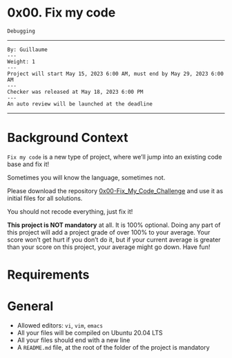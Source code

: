# 0x00. Fix my code
`Debugging`

--- 
	By: Guillaume
	---
	Weight: 1
	---
	Project will start May 15, 2023 6:00 AM, must end by May 29, 2023 6:00 AM
	--- 
	Checker was released at May 18, 2023 6:00 PM
	--- 
	An auto review will be launched at the deadline
---

# Background Context
`Fix my code` is a new type of project, where we’ll jump into an existing code base and fix it!

Sometimes you will know the language, sometimes not.

Please download the repository [0x00-Fix_My_Code_Challenge](https://github.com/holbertonschool/0x00-Fix_My_Code_Challenge) and use it as initial files for all solutions.

You should not recode everything, just fix it!

**This project is NOT mandatory** at all. It is 100% optional. Doing any part of this project will add a project grade of over 100% to your average. Your score won’t get hurt if you don’t do it, but if your current average is greater than your score on this project, your average might go down. Have fun!

# Requirements
# General
- Allowed editors: `vi`, `vim`, `emacs`
- All your files will be compiled on Ubuntu 20.04 LTS
- All your files should end with a new line
- A `README.md` file, at the root of the folder of the project is mandatory
